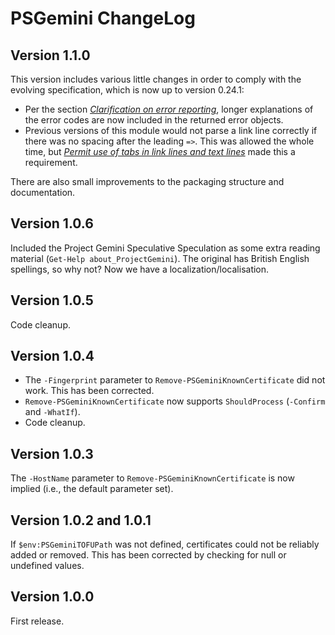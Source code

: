 # PSGemini ChangeLog

## Version 1.1.0
This version includes various little changes in order to comply with the evolving specification, which is now up to version 0.24.1:

*  Per the section [*Clarification on error reporting*](https://geminiprotocol.net/news/2024_08_28.gmi#clarification-on-error-reporting), longer explanations of the error codes are now included in the returned error objects.
*  Previous versions of this module would not parse a link line correctly if there was no spacing after the leading `=>`.  This was allowed the whole time, but [*Permit use of tabs in link lines and text lines*](https://geminiprotocol.net/news/2024_08_28.gmi#permit-use-of-tabs-in-link-lines-and-text-lines) made this a requirement.

There are also small improvements to the packaging structure and documentation.

## Version 1.0.6
Included the Project Gemini Speculative Speculation as some extra reading material (`Get-Help about_ProjectGemini`).  The original has British English spellings, so why not?  Now we have a localization/localisation.

## Version 1.0.5
Code cleanup.

## Version 1.0.4
*  The `-Fingerprint` parameter to `Remove-PSGeminiKnownCertificate` did not work.  This has been corrected.
*  `Remove-PSGeminiKnownCertificate` now supports `ShouldProcess` (`-Confirm` and `-WhatIf`).
*  Code cleanup.

## Version 1.0.3
The `-HostName` parameter to `Remove-PSGeminiKnownCertificate` is now implied (i.e., the default parameter set).

## Version 1.0.2 and 1.0.1
If `$env:PSGeminiTOFUPath` was not defined, certificates could not be reliably added or removed.  This has been corrected by checking for null or undefined values.

## Version 1.0.0
First release.
